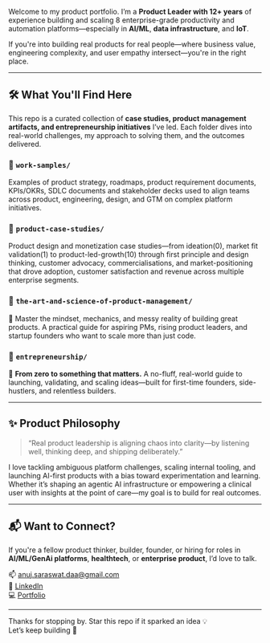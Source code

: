 Welcome to my product portfolio. I’m a **Product Leader with 12+ years** of experience building and scaling 8 enterprise-grade productivity and automation platforms—especially in **AI/ML**, **data infrastructure**, and **IoT**.

If you're into building real products for real people—where business value, engineering complexity, and user empathy intersect—you're in the right place.

---

## 🛠️ What You'll Find Here

This repo is a curated collection of **case studies, product management artifacts, and entrepreneurship initiatives** I’ve led. Each folder dives into real-world challenges, my approach to solving them, and the outcomes delivered.

### 📁 `work-samples/`  
Examples of product strategy, roadmaps, product requirement documents, KPIs/OKRs, SDLC documents and stakeholder decks used to align teams across product, engineering, design, and GTM on complex platform initiatives.

### 📁 `product-case-studies/`  
Product design and monetization case studies—from ideation(0), market fit validation(1) to product-led-growth(10) through first principle and design thinking, customer advocacy, commercialisations, and market-positioning that drove adoption, customer satisfaction and revenue across multiple enterprise segments.

### 📁 `the-art-and-science-of-product-management/`  
🎯 Master the mindset, mechanics, and messy reality of building great products.
A practical guide for aspiring PMs, rising product leaders, and startup founders who want to scale more than just code.

### 📁 `entrepreneurship/`  
🚀 **From zero to something that matters.**
A no-fluff, real-world guide to launching, validating, and scaling ideas—built for first-time founders, side-hustlers, and relentless builders.

---

## ✨ Product Philosophy

> “Real product leadership is aligning chaos into clarity—by listening well, thinking deep, and shipping deliberately.”

I love tackling ambiguous platform challenges, scaling internal tooling, and launching AI-first products with a bias toward experimentation and learning. Whether it’s shaping an agentic AI infrastructure or empowering a clinical user with insights at the point of care—my goal is to build for real outcomes.

---

## 📬 Want to Connect?

If you're a fellow product thinker, builder, founder, or hiring for roles in **AI/ML/GenAi platforms**, **healthtech**, or **enterprise product**, I’d love to talk.

📫 [anuj.saraswat.daa@gmail.com](mailto:anuj.saraswat.daa@gmail.com)  
🔗 [LinkedIn](https://linkedin.com/in/anujpml)  
💻 [Portfolio](https://github.com/anujpml/portfolio)

---

Thanks for stopping by. Star this repo if it sparked an idea 💡  
Let’s keep building 🚀
